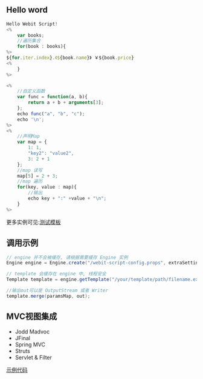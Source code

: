 ## Hello word

~~~~~javascript
Hello Webit Script!
<%
    var books;
    //遍历集合
    for(book : books){
%>
${for.iter.index}.《${book.name}》 ￥${book.price}
<%
    }
%>

<%
    //自定义函数
    var func = function(a, b){
        return a + b + arguments[3];
    };
    echo func("a", "b", "c");
    echo '\n';
%>
<%
    //声明Map
    var map = {
        1: 1,
        "key2": "value2",
        3: 2 + 1
    };
    //map 读写
    map[5] = 2 + 3;
    //map 遍历
    for(key, value : map){
        //输出
        echo key + ":" +value + "\n";
    }
%>
~~~~~

更多实例可见:[测试模板][tests]

## 调用示例
~~~~~java
// engine 并不会被缓存, 请根据需要缓存 Engine 实例
Engine engine = Engine.create("/webit-script-config.props", extraSettingsMap);

// template 会缓存在 engine 中, 线程安全
Template template = engine.getTemplate("/your/template/path/filename.ext");

//输出out可以是 OutputStream 或者 Writer
template.merge(paramsMap, out); 
~~~~~

## MVC视图集成
+ Jodd Madvoc
+ JFinal
+ Spring MVC
+ Struts
+ Servlet & Filter

[示例代码][mvc-demo]


[tests]: https://github.com/zqq90/webit-script/tree/master/webit-script/src/test/resources/webit/script/test/tmpls

[mvc-demo]: https://github.com/zqq90/webitscript-mvc-demo